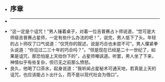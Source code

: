 - ## 序章
-
  -------------------------------------------------------------------------------------------------
- “这一定是个诅咒！”男人锤着桌子，对着一位吉普赛占卜师说道，“您可是大师级吉普赛占星师，一定有些什么办法的吧！”，说完，男人低下了头。年轻的占卜师叹了口气说道：“仅凭你的叙述，说是巧合也未尝不可”。男人攥紧拳头说道：“你见过二三十年的巧合吗？”。“但是现在已经是二十一世纪了，如果是诅咒，那恐怕是上天给你下的”，占星师嘲讽道。听罢，男人坐了下来，神情似乎有些复杂，但已无之前那么愤怒。
- 良久，他喝了口茶水，起身说道：“我听闻占星秘术可通天地，若真是上天的诅咒，也应该能占卜出什么，而不是以现代社会为借口”。